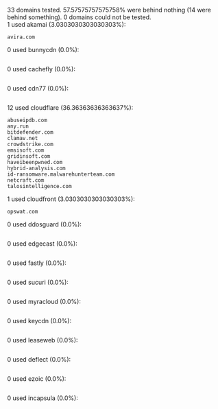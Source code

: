33 domains tested. 57.57575757575758% were behind nothing (14 were behind something). 0 domains could not be tested.<br>
1 used akamai (3.0303030303030303%):
```
avira.com
```

0 used bunnycdn (0.0%):
```

```

0 used cachefly (0.0%):
```

```

0 used cdn77 (0.0%):
```

```

12 used cloudflare (36.36363636363637%):
```
abuseipdb.com
any.run
bitdefender.com
clamav.net
crowdstrike.com
emsisoft.com
gridinsoft.com
haveibeenpwned.com
hybrid-analysis.com
id-ransomware.malwarehunterteam.com
netcraft.com
talosintelligence.com
```

1 used cloudfront (3.0303030303030303%):
```
opswat.com
```

0 used ddosguard (0.0%):
```

```

0 used edgecast (0.0%):
```

```

0 used fastly (0.0%):
```

```

0 used sucuri (0.0%):
```

```

0 used myracloud (0.0%):
```

```

0 used keycdn (0.0%):
```

```

0 used leaseweb (0.0%):
```

```

0 used deflect (0.0%):
```

```

0 used ezoic (0.0%):
```

```

0 used incapsula (0.0%):
```

```
